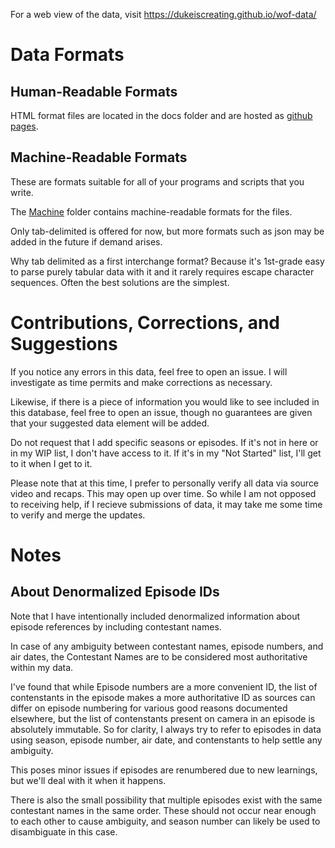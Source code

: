 For a web view of the data, visit https://dukeiscreating.github.io/wof-data/

# Data Formats

## Human-Readable Formats

HTML format files are located in the docs folder and are hosted as [github pages](https://dukeiscreating.github.io/wof-data/).

## Machine-Readable Formats

These are formats suitable for all of your programs and scripts that you write.

The [Machine](Machine) folder contains machine-readable formats for the files.

Only tab-delimited is offered for now, but more formats such as json may be added in the future if demand arises.

Why tab delimited as a first interchange format? Because it's 1st-grade easy to parse purely tabular data with it and it rarely requires escape character sequences. Often the best solutions are the simplest.

# Contributions, Corrections, and Suggestions

If you notice any errors in this data, feel free to open an issue. I will investigate as time permits and make corrections as necessary.

Likewise, if there is a piece of information you would like to see included in this database, feel free to open an issue, though no guarantees are given that your suggested data element will be added.

Do not request that I add specific seasons or episodes. If it's not in here or in my WIP list, I don't have access to it. If it's in my "Not Started" list, I'll get to it when I get to it.

Please note that at this time, I prefer to personally verify all data via source video and recaps. This may open up over time. So while I am not opposed to receiving help, if I recieve submissions of data, it may take me some time to verify and merge the updates.

# Notes

## About Denormalized Episode IDs

Note that I have intentionally included denormalized information about episode references by including contestant names.

In case of any ambiguity between contestant names, episode numbers, and air dates, the Contestant Names are to be considered most authoritative within my data.

I've found that while Episode numbers are a more convenient ID, the list of contenstants in the episode makes a more authoritative ID as sources can differ on episode numbering for various good reasons documented elsewhere, but the list of contenstants present on camera in an episode is absolutely immutable. So for clarity, I always try to refer to episodes in data using season, episode number, air date, and contenstants to help settle any ambiguity.

This poses minor issues if episodes are renumbered due to new learnings, but we'll deal with it when it happens.

There is also the small possibility that multiple episodes exist with the same contestant names in the same order. These should not occur near enough to each other to cause ambiguity, and season number can likely be used to disambiguate in this case.

